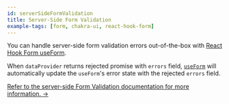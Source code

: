 ```yaml
---
id: serverSideFormValidation
title: Server-Side Form Validation
example-tags: [form, chakra-ui, react-hook-form]
---
```


You can handle server-side form validation errors out-of-the-box with [React Hook Form useForm][react-hook-form-use-form].

When `dataProvider` returns rejected promise with `errors` field, [`useForm`][react-hook-form-use-form] will automatically update the `useForm`'s error state with the rejected `errors` field.

[Refer to the server-side Form Validation documentation for more information. →](/docs/advanced-tutorials/forms/server-side-form-validation/)

<CodeSandboxExample path="server-side-form-validation-chakra-ui" />

[react-hook-form-use-form]: /docs/packages/documentation/react-hook-form/useForm/
